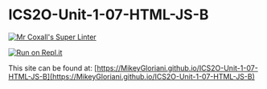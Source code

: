 # ICS2O-Unit-1-07-HTML-JS-B

[![Mr Coxall's Super Linter](https://github.com/MikeyGloriani/ICS2O-Unit-1-07-HTML-JS-B/workflows/Mr%20Coxall's%20Super%20Linter/badge.svg)](https://github.com/MikeyGloriani/ICS2O-Unit-1-07-HTML-JS-B/actions/)

[![Run on Repl.it](https://repl.it/badge/github/MikeyGloriani/ICS2O-Unit-1-07-HTML-JS-B)](https://repl.it/github/MikeyGloriani/ICS2O-Unit-1-07-HTML-JS-B)

This site can be found at: [https://MikeyGloriani.github.io/ICS2O-Unit-1-07-HTML-JS-B](https://MikeyGloriani.github.io/ICS2O-Unit-1-07-HTML-JS-B)

